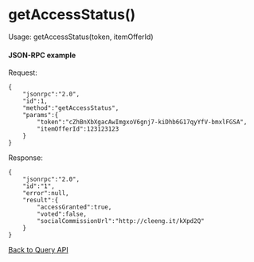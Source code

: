 getAccessStatus()
=================

Usage:
    getAccessStatus(token, itemOfferId)

#### JSON-RPC example

Request:

    {
        "jsonrpc":"2.0",
        "id":1,
        "method":"getAccessStatus",
        "params":{
            "token":"cZhBnXbXgacAwImgxoV6gnj7-kiDhb6G17qyYfV-bmxlFGSA",
            "itemOfferId":123123123
        }
    }

Response:

    {
        "jsonrpc":"2.0",
        "id":"1",
        "error":null,
        "result":{
            "accessGranted":true,
            "voted":false,
            "socialCommissionUrl":"http://cleeng.it/kXpd2Q"
        }
    }


[Back to Query API](wiki/Reference/Query%20API)